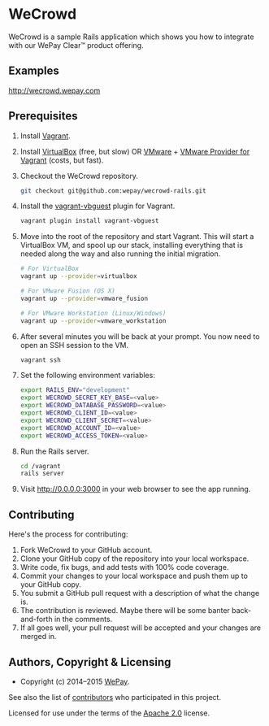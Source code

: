 # WeCrowd

WeCrowd is a sample Rails application which shows you how to integrate with our 
WePay Clear™ product offering.


## Examples

<http://wecrowd.wepay.com>


## Prerequisites

1. Install [Vagrant].
1. Install [VirtualBox] (free, but slow) OR [VMware] + 
   [VMware Provider for Vagrant] (costs, but fast).
1. Checkout the WeCrowd repository.

   ```bash
   git checkout git@github.com:wepay/wecrowd-rails.git
   ```

1. Install the [vagrant-vbguest] plugin for Vagrant.

   ```bash
   vagrant plugin install vagrant-vbguest
   ```

1. Move into the root of the repository and start Vagrant. This will start a 
   VirtualBox VM, and spool up our stack, installing everything that is needed 
   along the way and also running the initial migration.

   ```bash
   # For VirtualBox
   vagrant up --provider=virtualbox

   # For VMware Fusion (OS X)
   vagrant up --provider=vmware_fusion

   # For VMware Workstation (Linux/Windows)
   vagrant up --provider=vmware_workstation
   ```


1. After several minutes you will be back at your prompt. You now need to open 
   an SSH session to the VM.

   ```bash
   vagrant ssh
   ```

1. Set the following environment variables:

   ```bash
   export RAILS_ENV="development"
   export WECROWD_SECRET_KEY_BASE=<value>
   export WECROWD_DATABASE_PASSWORD=<value>
   export WECROWD_CLIENT_ID=<value>
   export WECROWD_CLIENT_SECRET=<value>
   export WECROWD_ACCOUNT_ID=<value>
   export WECROWD_ACCESS_TOKEN=<value>
   ```

1. Run the Rails server.

   ```bash
   cd /vagrant
   rails server
   ```

1. Visit <http://0.0.0.0:3000> in your web browser to see the app running.


## Contributing
Here's the process for contributing:

1. Fork WeCrowd to your GitHub account.
2. Clone your GitHub copy of the repository into your local workspace.
3. Write code, fix bugs, and add tests with 100% code coverage.
4. Commit your changes to your local workspace and push them up to your GitHub copy.
5. You submit a GitHub pull request with a description of what the change is.
6. The contribution is reviewed. Maybe there will be some banter back-and-forth in the comments.
7. If all goes well, your pull request will be accepted and your changes are merged in.


## Authors, Copyright & Licensing

* Copyright (c) 2014–2015 [WePay](http://wepay.com).

See also the list of [contributors](https://github.com/wepay/wecrowd-rails/contributors) who participated in this project.

Licensed for use under the terms of the [Apache 2.0] license.

  [Apache 2.0]: http://opensource.org/licenses/Apache-2.0
  [Keybase]: https://keybase.io
  [Vagrant]: http://vagrantup.com
  [vagrant-vbguest]: https://github.com/dotless-de/vagrant-vbguest
  [VirtualBox]: https://www.virtualbox.org/wiki/Downloads
  [VMware]: https://www.vmware.com/products/
  [VMware Provider for Vagrant]: https://www.vagrantup.com/vmware
